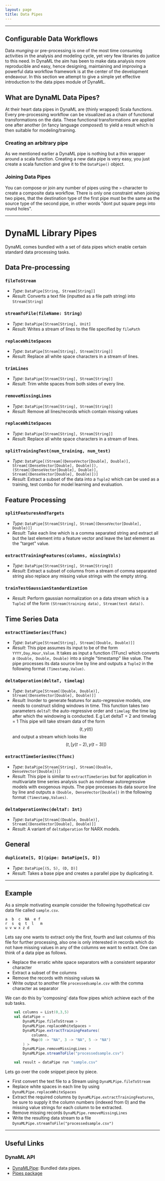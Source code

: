 ```yaml
---
layout: page
title: Data Pipes
---
```


-----

## Configurable Data Workflows
Data _munging_ or pre-processing is one of the most time consuming activities in the analysis and modeling cycle, yet very few libraries do justice to this need. In DynaML the aim has been to make data analysis more reproducible and easy, hence designing, maintaining and improving a powerful data workflow framework is at the center of the development endeavour. In this section we attempt to give a simple yet effective introduction to the data pipes module of DynaML.

## What are DynaML Data Pipes?

At their heart data pipes in DynaML are (thinly wrapped) Scala functions. Every pre-processing workflow can be visualized as a chain of functional transformations on the data. These functional transformations are applied one after another (in fancy language _composed_) to yield a result which is then suitable for modeling/training.


### Creating an arbitrary pipe

As we mentioned earlier a DynaML pipe is nothing but a thin wrapper around a scala function. Creating a new data pipe is very easy, you just create a scala function and give it to the ```DataPipe()``` object.

### Joining Data Pipes

You can compose or join any number of pipes using the ```>``` character to create a composite data workflow. There is only one constraint when joining two pipes, that the destination type of the first pipe must be the same as the source type of the second pipe, in other words "dont put square pegs into round holes".

-----


# DynaML Library Pipes

DynaML comes bundled with a set of data pipes which enable certain standard data processing tasks.


Data Pre-processing
------


### ```fileToStream```

* _Type_: ```DataPipe[String, Stream[String]]```
* _Result_: Converts a text file (inputted as a file path string) into ```Stream[String]```   


### ```streamToFile(fileName: String)```

* _Type_: ```DataPipe[Stream[String], Unit] ```
* _Result_: Writes a stream of lines to the file specified by ```filePath```


### ```replaceWhiteSpaces```

* _Type_: ```DataPipe[Stream[String], Stream[String]] ```
* _Result_: Replace all white space characters in a stream of lines.


### ```trimLines```

* _Type_: ```DataPipe[Stream[String], Stream[String]] ```
* _Result_: Trim white spaces from both sides of every line.


### ```removeMissingLines```

* _Type_: ```DataPipe[Stream[String], Stream[String]] ```
* _Result_: Remove all lines/records which contain missing values


### ```replaceWhiteSpaces```

* _Type_: ```DataPipe[Stream[String], Stream[String]] ```
* _Result_: Replace all white space characters in a stream of lines.


### ```splitTrainingTest(num_training, num_test)```

* _Type_: ```DataPipe[(Stream[(DenseVector[Double], Double)], Stream[(DenseVector[Double], Double)]),
(Stream[(DenseVector[Double], Double)], Stream[(DenseVector[Double], Double)])] ```
* _Result_: Extract a subset of the data into a ```Tuple2``` which can be used as a training, test combo for model learning and evaluation.



Feature Processing
------


### ```splitFeaturesAndTargets```

* _Type_: ```DataPipe[Stream[String], Stream[(DenseVector[Double], Double)]] ```
* _Result_: Take each line which is a comma separated string and extract all but the last element into a feature vector and leave the last element as the "target" value.


### ```extractTrainingFeatures(columns, missingVals)```

* _Type_: ```DataPipe[Stream[String], Stream[String]] ```
* _Result_: Extract a subset of columns from a stream of comma separated string also replace any missing value strings with the empty string.


### ```trainTestGaussianStandardization```

* _Result_:  Perform gaussian normalization on a data stream which is a ```Tuple2``` of the form `(Stream(training data), Stream(test data))`.



Time Series Data
------


### ```extractTimeSeries(Tfunc)```

* _Type_: ```DataPipe[Stream[String], Stream[(Double, Double)]] ```
* _Result_: This pipe assumes its input to be of the form `YYYY,Day,Hour,Value`. It takes as input a function (TFunc) which converts a ```(Double, Double, Double)``` into a single "timestamp" like value. The pipe processes its data source line by line and outputs a ```Tuple2``` in the following format `(Timestamp,Value)`.


### ```deltaOperation(deltaT, timelag)```

* _Type_: ```DataPipe[Stream[(Double, Double)], Stream[(DenseVector[Double], Double)]] ```
* _Result_: Inorder to generate features for auto-regressive models, one needs to construct sliding windows in time. This function takes two parameters `deltaT`: the auto-regressive order and `timelag`: the time lag after which the windowing is conducted. E.g Let deltaT = 2 and timelag = 1 This pipe will take stream data of the form $$(t, y(t))$$ and output a stream which looks like $$(t, [y(t-2), y(t-3)])$$


### ```extractTimeSeriesVec(Tfunc)```

* _Type_: ```DataPipe[Stream[String], Stream[(Double, DenseVector[Double])]] ```
* _Result_: This pipe is similar to ```extractTimeSeries``` but for application in multivariate time series analysis such as nonlinear autoregressive models with exogenous inputs. The pipe processes its data source line by line and outputs a ```(Double, DenseVector[Double])``` in the following format `(Timestamp,Values)`.


### ```deltaOperationVec(deltaT: Int)```

* _Type_: ```DataPipe[Stream[(Double, Double)], Stream[(DenseVector[Double], Double)]] ```
* _Result_: A variant of `deltaOperation` for NARX models.



General
------

### ```duplicate[S, D](pipe: DataPipe[S, D])```

* _Type_: ```DataPipe[(S, S), (D, D)] ```
* _Result_: Takes a base pipe and creates a parallel pipe by duplicating it.


-----

## Example
As a simple motivating example consider the following hypothetical csv data file called ```sample.csv```.

```
a  b  c  NA  e f
r  s  q  t  l   m
u v w x z d
```

Lets say one wants to extract only the first, fourth and last columns of this file for further processing, also one is only interested in records which do not have missing values in any of the columns we want to extract. One can think of a data pipe as follows.

* Replace the erratic white space separators with a consistent separator character
* Extract a subset of the columns
* Remove the records with missing values ```NA```
* Write output to another file ```processedsample.csv``` with the comma character as separator

We can do this by 'composing' data flow pipes which achieve each of the sub tasks.

```scala
	val columns = List(0,3,5)
	val dataPipe =
		DynaMLPipe.fileToStream >
		DynaMLPipe.replaceWhiteSpaces >
		DynaMLPipe.extractTrainingFeatures(
			columns,
			Map(0 -> "NA", 3 -> "NA", 5 -> "NA")
		) >
		DynaMLPipe.removeMissingLines >
		DynaMLPipe.streamToFile("processedsample.csv")

	val result = dataPipe run "sample.csv"
```

Lets go over the code snippet piece by piece.

* First convert the text file to a Stream using ```DynaMLPipe.fileToStream```
* Replace white spaces in each line by using ```DynaMLPipe.replaceWhiteSpaces```
* Extract the required columns by ```DynaMLPipe.extractTrainingFeatures```, be sure to supply it the column numbers (indexed from 0) and the missing value strings for each column to be extracted.
* Remove missing records ```DynaMLPipe.removeMissingLines```
* Write the resulting data stream to a file ```DynaMLPipe.streamToFile("processedsample.csv")```

-----

## Useful Links

### DynaML API


* [DynaMLPipe](http://mandar2812.github.io/DynaML/target/site/scaladocs/index.html#io.github.mandar2812.dynaml.pipes.DynaMLPipe$): Bundled data pipes.
* [Pipes package](http://mandar2812.github.io/DynaML/target/site/scaladocs/index.html#io.github.mandar2812.dynaml.pipes.package)

